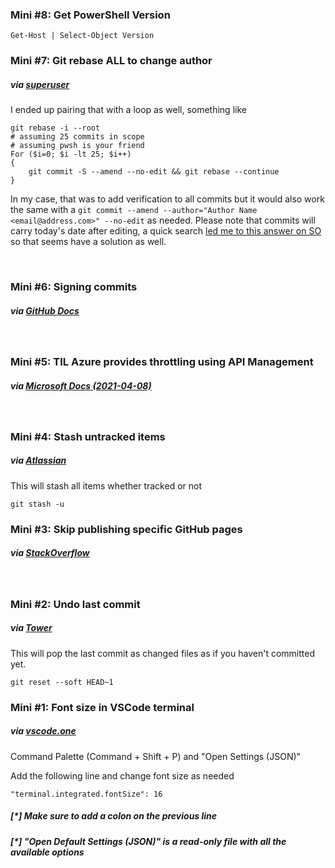 ### Mini #8: Get PowerShell Version

```
Get-Host | Select-Object Version
```

### Mini #7: Git rebase ALL to change author

##### via [superuser](hhttps://superuser.com/a/1063311)

I ended up pairing that with a loop as well, something like

```
git rebase -i --root
# assuming 25 commits in scope
# assuming pwsh is your friend
For ($i=0; $i -lt 25; $i++)
{
    git commit -S --amend --no-edit && git rebase --continue
}
```

In my case, that was to add verification to all commits but it would also work the same with a `git commit --amend --author="Author Name <email@address.com>" --no-edit` as needed. Please note that commits will carry today's date after editing, a quick search [led me to this answer on SO](https://stackoverflow.com/a/41301726) so that seems have a solution as well.

<br />

### Mini #6: Signing commits

##### via [GitHub Docs](https://docs.github.com/en/github/authenticating-to-github/about-commit-signature-verification#gpg-commit-signature-verification)

<br/>

### Mini #5: TIL Azure provides throttling using API Management

##### via [Microsoft Docs (2021-04-08) ](https://docs.microsoft.com/en-au/azure/api-management/transform-api#protect-an-api-by-adding-rate-limit-policy-throttling)

<br/>

### Mini #4: Stash untracked items

##### via [Atlassian](https://www.atlassian.com/git/tutorials/saving-changes/git-stash#stashing-untracked-or-ignored)

This will stash all items whether tracked or not

```
git stash -u
```

### Mini #3: Skip publishing specific GitHub pages

##### via [StackOverflow](https://stackoverflow.com/a/40135559)

<br/>

### Mini #2: Undo last commit

##### via [Tower](https://www.git-tower.com/learn/git/faq/undo-last-commit/)

This will pop the last commit as changed files as if you haven't committed yet.

```
git reset --soft HEAD~1
```

### Mini #1: Font size in VSCode terminal

##### via [vscode.one](https://vscode.one/terminal-font-size/)

Command Palette (Command + Shift + P) and "Open Settings (JSON)"

Add the following line and change font size as needed

```
"terminal.integrated.fontSize": 16
```

##### [*] Make sure to add a colon on the previous line

##### [*] "Open Default Settings (JSON)" is a read-only file with all the available options
